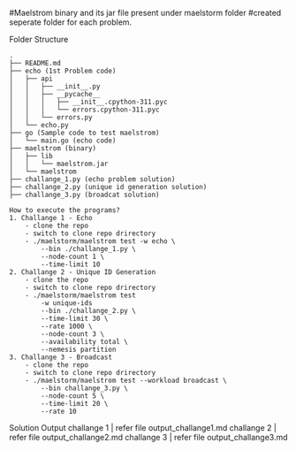 #Maelstrom binary and its jar file present under maelstorm folder
#created seperate folder for each problem.

Folder Structure
```
.
├── README.md
├── echo (1st Problem code)
│   ├── api
│   │   ├── __init__.py
│   │   ├── __pycache__
│   │   │   ├── __init__.cpython-311.pyc
│   │   │   └── errors.cpython-311.pyc
│   │   └── errors.py
│   └── echo.py
├── go (Sample code to test maelstrom)
│   └── main.go (echo code)
├── maelstrom (binary)
│   ├── lib
│   │   └── maelstrom.jar
│   └── maelstrom
├── challange_1.py (echo problem solution)
├── challange_2.py (unique id generation solution)
├── challange_3.py (broadcat solution)
```

```
How to execute the programs?
1. Challange 1 - Echo
    - clone the repo
    - switch to clone repo drirectory
    - ./maelstorm/maelstrom test -w echo \
        --bin ./challange_1.py \
        --node-count 1 \
        --time-limit 10
2. Challange 2 - Unique ID Generation
    - clone the repo
    - switch to clone repo drirectory
    - ./maelstorm/maelstrom test 
        -w unique-ids 
        --bin ./challange_2.py \
        --time-limit 30 \
        --rate 1000 \
        --node-count 3 \
        --availability total \
        --nemesis partition
3. Challange 3 - Broadcast
    - clone the repo
    - switch to clone repo drirectory
    - ./maelstorm/maelstrom test --workload broadcast \
        --bin challange_3.py \
        --node-count 5 \
        --time-limit 20 \
        --rate 10
```

Solution Output 
challange 1 | refer file output_challange1.md
challange 2 | refer file output_challange2.md
challange 3 | refer file output_challange3.md







